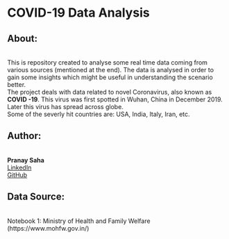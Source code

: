 # COVID-19 Data Analysis

<div>
  <p>
  <h2> About: </h2><br>
    This is repository created to analyse some real time data coming from various sources (mentioned at the end). The data is analysed in order to gain some insights which might be useful in understanding the scenario better. <br>
    The project deals with data related to novel Coronavirus, also known as <strong>COVID -19</strong>. This virus was first spotted in Wuhan, China in December 2019. Later this virus has spread across globe. <br>
    Some of the severly hit countries are: USA, India, Italy, Iran, etc.
    <br>
  <h2> Author: </h2><br>
    <strong>Pranay Saha</strong> <br>
    <a href= 'https://www.linkedin.com/in/pranay-saha-42820011a/'>LinkedIn</a> <br>
    <a href= 'https://github.com/PranaySaha97/'>GitHub</a>
    <br>
    <h2> Data Source: </h2><br>
    Notebook 1: Ministry of Health and Family Welfare (https://www.mohfw.gov.in/)
  </p>
</div>
